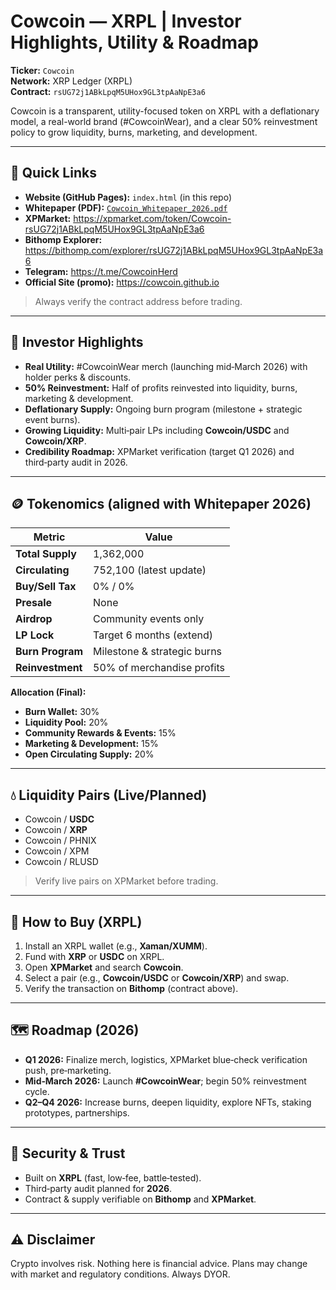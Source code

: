 # Cowcoin — XRPL | Investor Highlights, Utility & Roadmap

**Ticker:** `Cowcoin`  
**Network:** XRP Ledger (XRPL)  
**Contract:** `rsUG72j1ABkLpqM5UHox9GL3tpAaNpE3a6`

Cowcoin is a transparent, utility-focused token on XRPL with a deflationary model, a real-world brand (#CowcoinWear), and a clear 50% reinvestment policy to grow liquidity, burns, marketing, and development.

---

## 🔎 Quick Links
- **Website (GitHub Pages):** `index.html` (in this repo)  
- **Whitepaper (PDF):** [`Cowcoin_Whitepaper_2026.pdf`](./Cowcoin_Whitepaper_2026.pdf)
- **XPMarket:** https://xpmarket.com/token/Cowcoin-rsUG72j1ABkLpqM5UHox9GL3tpAaNpE3a6
- **Bithomp Explorer:** https://bithomp.com/explorer/rsUG72j1ABkLpqM5UHox9GL3tpAaNpE3a6
- **Telegram:** https://t.me/CowcoinHerd
- **Official Site (promo):** https://cowcoin.github.io

> Always verify the contract address before trading.

---

## 🧩 Investor Highlights
- **Real Utility:** #CowcoinWear merch (launching mid‑March 2026) with holder perks & discounts.
- **50% Reinvestment:** Half of profits reinvested into liquidity, burns, marketing & development.
- **Deflationary Supply:** Ongoing burn program (milestone + strategic event burns).
- **Growing Liquidity:** Multi‑pair LPs including **Cowcoin/USDC** and **Cowcoin/XRP**.
- **Credibility Roadmap:** XPMarket verification (target Q1 2026) and third‑party audit in 2026.

---

## 🪙 Tokenomics (aligned with Whitepaper 2026)
| Metric | Value |
|---|---|
| **Total Supply** | 1,362,000 |
| **Circulating** | 752,100 (latest update) |
| **Buy/Sell Tax** | 0% / 0% |
| **Presale** | None |
| **Airdrop** | Community events only |
| **LP Lock** | Target 6 months (extend) |
| **Burn Program** | Milestone & strategic burns |
| **Reinvestment** | 50% of merchandise profits |

**Allocation (Final):**
- **Burn Wallet:** 30%  
- **Liquidity Pool:** 20%  
- **Community Rewards & Events:** 15%  
- **Marketing & Development:** 15%  
- **Open Circulating Supply:** 20%  

---

## 💧 Liquidity Pairs (Live/Planned)
- Cowcoin / **USDC**
- Cowcoin / **XRP**
- Cowcoin / PHNIX
- Cowcoin / XPM
- Cowcoin / RLUSD

> Verify live pairs on XPMarket before trading.

---

## 🛒 How to Buy (XRPL)
1. Install an XRPL wallet (e.g., **Xaman/XUMM**).  
2. Fund with **XRP** or **USDC** on XRPL.  
3. Open **XPMarket** and search **Cowcoin**.  
4. Select a pair (e.g., **Cowcoin/USDC** or **Cowcoin/XRP**) and swap.  
5. Verify the transaction on **Bithomp** (contract above).  

---

## 🗺️ Roadmap (2026)
- **Q1 2026:** Finalize merch, logistics, XPMarket blue‑check verification push, pre‑marketing.  
- **Mid‑March 2026:** Launch **#CowcoinWear**; begin 50% reinvestment cycle.  
- **Q2–Q4 2026:** Increase burns, deepen liquidity, explore NFTs, staking prototypes, partnerships.  

---

## 🔐 Security & Trust
- Built on **XRPL** (fast, low‑fee, battle‑tested).  
- Third‑party audit planned for **2026**.  
- Contract & supply verifiable on **Bithomp** and **XPMarket**.

---

## ⚠️ Disclaimer
Crypto involves risk. Nothing here is financial advice. Plans may change with market and regulatory conditions. Always DYOR.

